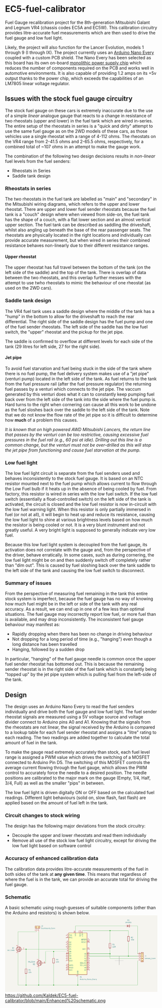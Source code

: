# EC5-fuel-calibrator
Fuel Gauge recalibration project for the 8th-generation Mitsubishi Galant and Legnum VR4 (chassis codes EC5A and EC5W).  This calibration circuitry provides litre-accurate fuel measurements which are then used to drive the fuel gauge and low fuel light.

Likely, the project will also function for the Lancer Evolution, models 1 through 9 (I through IX).  The project currently uses an [Arduino Nano Every](https://docs.arduino.cc/hardware/nano-every) coupled with a custom PCB shield.  The Nano Every has been selected as this board has its own on-board [monolithic power supply chip](https://www.monolithicpower.com/en/mpm3610.html) which reduces the number of components required on the PCB and works well in automotive environments.  It is also capable of providing 1.2 amps on its +5v output thanks to the power chip, which exceeds the capabilities of an LM7805 linear voltage regulator.

## Issues with the stock fuel gauge circuitry
The stock fuel gauge on these cars is extremely inaccurate due to the use of a simple *linear* analogue gauge that reacts to a change in resistance of two rheostats (upper and lower) in the fuel tank which are wired in-series.  The entire setup of the rheostats in series is a "quick and dirty" attempt to use the same fuel gauge as on the 2WD models of these cars, as those vehicles use a single rheostat with a range of 4-112 ohms.  The rheostats on the VR4 range from 2-41.5 ohms and 2-65.5 ohms, respectively, for a combined total of ~107 ohms in an attempt to make the gauge work.  

The combination of the following two design decisions results in *non-linear* fuel levels from the fuel senders:
- Rheostats in Series
- Saddle tank design

### Rheostats in series
The two rheostats in the fuel tank are labelled as "main" and "secondary" in the Mitsubishi wiring diagrams, which refers to the upper and lower rheostat.  There are upper and lower fuel sender rheostats because the fuel tank is a "couch" design where when viewed from side-on, the fuel tank has the shape of a couch, with a flat lower section and an almost vertical upper section.  The fuel tank can be described as saddling the driveshaft, whilst also angling up beneath the base of the rear passenger seats.  The rheostats are physically located in the right locations and individually can provide accurate measurement, but when wired in series their combined resistance behaves non-linearly due to their different resistance ranges.

#### Upper rheostat
The upper rheostat has full travel between the bottom of the tank (on the left side of the saddle) and the top of the tank.  There is overlap of data between the two rheostats, and this overlap further messes with the attempt to use twho rheostats to mimic the behaviour of one rheostat (as used on the 2WD cars).

### Saddle tank design
The VR4 fuel tank uses a saddle design where the middle of the tank has a "hump" in the bottom to allow for the driveshaft to reach the rear differential.  The right side of the saddle design has the fuel pump and one of the fuel sender rheostats. The left side of the saddle has the low fuel switch, the "upper" rheostat and the pickup for the jet pipe.

The saddle is confirmed to overflow at different levels for each side of the tank (29 litres for left side, 27 for the right side).

#### Jet pipe
To avoid fuel starvation and fuel being stuck in the side of the tank where there is no fuel pump, the fuel delivery system makes use of a "jet pipe" (venturi pump) located in the left side of the tank.  As fuel returns to the tank from the fuel pressure rail (after the fuel pressure regulator) the returning fuel passes by a venturi which connects to the jet pipe.  The vaccum generated by this venturi does what it can to constantly keep pumping fuel back over from the left side of the tank into the side where the fuel pump is.  Hard turns to the right when cornering can cause all this work to be undone as the fuel sloshes back over the saddle to the left side of the tank. Note that we do not know the flow rate of the jet pipe so it is difficult to determine how **much** of a problem this causes.  

*It is known that on high powered AWD Mitsubishi Lancers, the return line that passes by the venturi can be too restrictive, causing excessive fuel pressures in the fuel rail (e.g., 60 psi at idle).  Drilling out this line is a common change, but the venturi must not be over-drilled as this will stop the jet pipe from functioning and cause fuel starvation at the pump.*

### Low fuel light
The low fuel light circuit is separate from the fuel senders used and behaves inconsistently to the stock fuel gauge.  It is based on an NTC resistor mounted next to the fuel pump which allows current to flow through the Low Fuel bulb if it heats up in the absence of being cooled by fuel.  From factory, this resistor is wired in series with the low fuel switch.  If the low fuel switch (essentially a float-controlled switch) on the left side of the tank is activated, the circuit is closed and the low fuel resistor is now in-circuit with the low fuel warning light.  When this resistor is only partially immersed in fuel (or not at all), it will begin to heat up and reduce its resistance, causing the low fuel light to shine at various brightness levels based on how much the resistor is being cooled or not.  It is a very blunt instrument and not greatly useful.  A very bright light is supposed to generally indicate very low fuel.

Because this low fuel light system is decoupled from the fuel gauge, its activation does not correlate with the gauge and, from the perspective of the driver, behave erratically.  In some cases, such as during cornering, the low fuel light might be on and then suddenly switch off completely rather than "dim out".  This is caused by fuel sloshing back over the tank saddle to the left side of the tank and causing the low fuel switch to disconnect.

### Summary of issues
From the perspective of measuring fuel remaining in the tank this entire stock system is imperfect, because the fuel gauge has no way of knowing how much fuel might be in the left or side of the tank with any real accuracy.  As a result, we can end up in one of a few less than optimal situations.  The fuel gauge may incorrectly report low fuel, or more fuel than is available, and may drop inconsistently.  The inconsistent fuel gauge behaviour may manifest as:
* Rapidly dropping when there has been no change in driving behaviour
* Not dropping for a long period of time (e.g., "hanging") even though a long distance has been travelled
* Hanging, followed by a sudden drop

In particular, "hanging" of the fuel gauge needle is common once the upper fuel sender rheostat has bottomed out.  This is because the remaining sender rheostat is in the right side of the fuel tank which is constantly being "topped up" by the jet pipe system which is pulling fuel from the left-side of the tank.


## Design
The design uses an Arduino Nano Every to read the fuel senders individually and drive both the fuel gauge and low fuel light.  The fuel sender rheostat signals are measured using a 5V voltage source and voltage divider connect to Arduino pins A0 and A1.  Knowing that the signals from the rheostats are not linear, the signal received by the Arduino is compared to a lookup table for each fuel sender rheostat and assigns a "litre" rating to each reading.  The two readings are added together to calculate the total amount of fuel in the tank.

To make the gauge read extremely accurately than stock, each fuel level range is assigned a PWM value which drives the switching of a MOSFET connected to Arduino Pin D5.  The switching of this MOSFET controls the average current flowing through the fuel gauge, which allows the PWM control to accurately force the needle to a desired position.  The needle positions are calibrated to the major mark on the gauge (Empty, 1/4, Half, 3/4, Full) as well as the smaller "pips" in between.

The low fuel light is driven digitally ON or OFF based on the calculated fuel readings.  Different light behaviours (solid on, slow flash, fast flash) are applied based on the amount of fuel left in the tank.

### Circuit changes to stock wiring
The design has the following major deviations from the stock circuitry:
 - Decouple the upper and lower rheostats and read them individually
 - Remove all use of the stock low fuel light circuitry, except for driving the low fuel light based on software control

### Accuracy of enhanced calibration data
The calibration data provides litre-accurate measurements of the fuel in both sides of the tank at **any given time**.  This means that regardless of where the fuel is in the tank, we can provide an accurate total for driving the fuel gauge.

### Schematic
A basic schematic using rough guesses of suitable components (other than the Arduino and resistors) is shown below.
![Schematic](https://github.com/Kaldek/EC5-fuel-calibrator/blob/main/Enhanced%20schematic.png)https://github.com/Kaldek/EC5-fuel-calibrator/blob/main/Enhanced%20schematic.png
